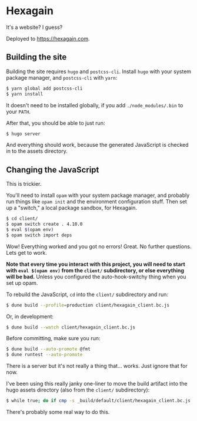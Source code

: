 # Hexagain

It's a website? I guess?

Deployed to https://hexagain.com.

## Building the site

Building the site requires `hugo` and `postcss-cli`. Install `hugo` with your
system package manager, and `postcss-cli` with `yarn`:

```bash
$ yarn global add postcss-cli
$ yarn install
```

It doesn't need to be installed globally, if you add `./node_modules/.bin` to
your `PATH`.

After that, you should be able to just run:

```bash
$ hugo server
```

And everything should work, because the generated JavaScript is checked in to
the assets directory.

## Changing the JavaScript

This is trickier.

You'll need to install `opam` with your system package manager, and probably run
things like `opam init` and the environment configuration stuff. Then set up a
"switch," a local package sandbox, for Hexagain.

```bash
$ cd client/
$ opam switch create . 4.10.0
$ eval $(opam env)
$ opam switch import deps
```

Wow! Everything worked and you got no errors! Great. No further questions. Lets
get to work.

**Note that every time you interact with this project, you will need to start
with `eval $(opam env)` from the `client/` subdirectory, or else everything will
be bad.** Unless you configured the auto-hook-switchy thing when you set up
opam.

To rebuild the JavaScript, `cd` into the `client/` subdirectory and run:

```bash
$ dune build --profile=production client/hexagain_client.bc.js
```

Or, in development:

```bash
$ dune build --watch client/hexagain_client.bc.js
```

Before committing, make sure you run:

```bash
$ dune build --auto-promote @fmt
$ dune runtest --auto-promote
```

There is a server but it's not really a thing that... works. Just ignore that
for now.

I've been using this really janky one-liner to move the build artifact into the
hugo assets directory (also from the `client/` subdirectory):

```bash
$ while true; do if cmp -s _build/default/client/hexagain_client.bc.js ../assets/main.js; then : ; else echo update $(date); cp _build/default/client/hexagain_client.bc.js ../assets/main.js; fi; sleep 1; done
```

There's probably some real way to do this.
